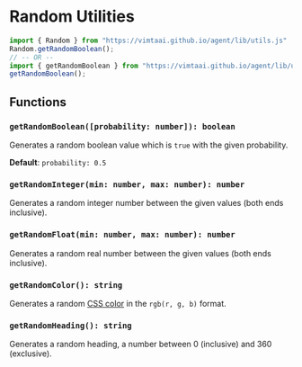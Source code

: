 # Random Utilities

```js
import { Random } from "https://vimtaai.github.io/agent/lib/utils.js"
Random.getRandomBoolean();
// -- OR --
import { getRandomBoolean } from "https://vimtaai.github.io/agent/lib/utils.js";
getRandomBoolean();
```

## Functions

### `getRandomBoolean([probability: number]): boolean`

Generates a random boolean value which is `true` with the given probability.

**Default**: `probability: 0.5`

### `getRandomInteger(min: number, max: number): number`

Generates a random integer number between the given values (both ends inclusive).

### `getRandomFloat(min: number, max: number): number`

Generates a random real number between the given values (both ends inclusive).

### `getRandomColor(): string`

Generates a random [CSS color][color] in the `rgb(r, g, b)` format.

### `getRandomHeading(): string`

Generates a random heading, a number between 0 (inclusive) and 360 (exclusive).

[color]: https://developer.mozilla.org/en-US/docs/Web/CSS/color_value
